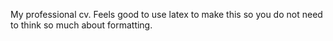 My professional cv. Feels good to use latex to make this so you
do not need to think so much about formatting.
